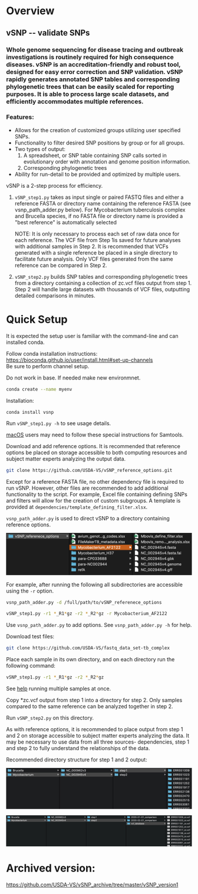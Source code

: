 # Overview

## vSNP -- validate SNPs

### Whole genome sequencing for disease tracing and outbreak investigations is routinely required for high consequence diseases.  vSNP is an accreditation-friendly and robust tool, designed for easy error correction and SNP validation. vSNP rapidly generates annotated SNP tables and corresponding  phylogenetic trees that can be easily scaled for reporting purposes.   It is able to process large scale datasets, and efficiently accommodates multiple references.

### Features:
* Allows for the creation of customized groups utilizing user specified SNPs.
* Functionality to filter desired SNP positions by group or for all groups.
* Two types of output:
  1. A spreadsheet, or SNP table containing SNP calls sorted in evolutionary order with annotation and genome position information.
  2. Corresponding phylogenetic trees
* Ability for run-detail to be provided and optimized by multiple users.


vSNP is a 2-step process for efficiency.

1. `vSNP_step1.py` takes as input single or paired FASTQ files and either a reference FASTA or directory name containing the reference FASTA (see vsnp_path_adder.py below). For Mycobacterium tuberculosis complex and Brucella species, if no FASTA file or directory name is provided a "best reference" is automatically selected


   NOTE: It is only necessary to process each set of raw data once for each reference.  The VCF file from Step 1is saved for future analyses with additional samples in Step 2.  It is recommended that VCFs generated with a single reference be placed in a single directory to facilitate future analysis. Only VCF files generated from the same reference can be compared in Step 2.
2. `vSNP_step2.py` builds SNP tables and corresponding phylogenetic trees from a directory containing a collection of zc.vcf files output from step 1. Step 2 will handle large datasets with thousands of VCF files, outputting detailed comparisons in minutes.


# Quick Setup

It is expected the setup user is familiar with the command-line and can installed conda.

Follow conda installation instructions:<br>
https://bioconda.github.io/user/install.html#set-up-channels<br>
Be sure to perform channel setup.<br>


Do not work in base.  If needed make new environmnet.

```bash
conda create --name myenv
```

Installation:

```bash
conda install vsnp
```

Run `vSNP_step1.py -h` to see usage details.

[macOS](./docs/macOS_special_instructions.md) users may need to follow these special instructions for Samtools.

Download and add reference options. It is recommended that reference options be placed on storage accessible to both computing resources and subject matter experts analyzing the output data.

```bash
git clone https://github.com/USDA-VS/vSNP_reference_options.git
```

Except for a reference FASTA file, no other dependency file is required to run vSNP.  However, other files are recommended to add additional functionality to the script. For example, Excel file containing defining SNPs and filters will allow for the creation of custom subgroups.  A template is provided at `dependencies/template_defining_filter.xlsx`.

`vsnp_path_adder.py` is used to direct vSNP to a directory containing reference options.

![](./dependencies/directory_screen_shot.png)

For example, after running the following all subdirectories are accessible using the `-r` option.  

```bash
vsnp_path_adder.py -d /full/path/to/vSNP_referenece_options
```

```bash
vSNP_step1.py -r1 *_R1*gz -r2 *_R2*gz -r Mycobacterium_AF2122
```

Use `vsnp_path_adder.py` to add options.  See `vsnp_path_adder.py -h` for help.

Download test files:

```bash
git clone https://github.com/USDA-VS/fastq_data_set-tb_complex
```

Place each sample in its own directory, and on each directory run the following command:

```bash
vSNP_step1.py -r1 *_R1*gz -r2 *_R2*gz
```

See [help](./docs/run_guidance.md) running multiple samples at once.

Copy *zc.vcf output from step 1 into a directory for step 2. Only samples compared to the same reference can be analyzed together in step 2.<br>

Run `vSNP_step2.py` on this directory.

As with reference options, it is recommended to place output from step 1 and 2 on storage accessible to subject matter experts analyzing the data.  It may be necessary to use data from all three sources- dependencies, step 1 and step 2 to fully understand the relationships of the data.

Recommended directory structure for step 1 and 2 output:

![](./dependencies/step1_screenshot.png)

![](./dependencies/step2_screenshot.png)

# Archived version:
https://github.com/USDA-VS/vSNP_archive/tree/master/vSNP_version1